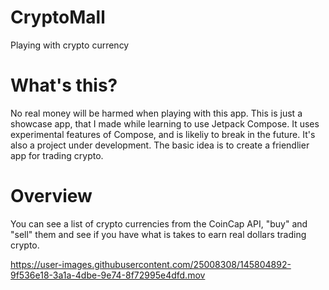 # CryptoMall
Playing with crypto currency 

# What's this?
No real money will be harmed when playing with this app. This is just a showcase app, that I made while learning to use Jetpack Compose. It uses experimental features of Compose, and is likeliy to break in the future. It's also a project under development. The basic idea is to create a friendlier app for trading crypto.  

# Overview
You can see a list of crypto currencies from the CoinCap API, "buy" and "sell" them and see if you have what is takes to earn real dollars trading crypto. 

https://user-images.githubusercontent.com/25008308/145804892-9f536e18-3a1a-4dbe-9e74-8f72995e4dfd.mov
